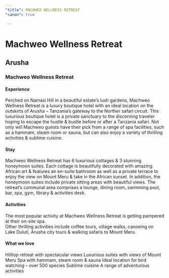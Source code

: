 ```yaml
---
"title": MACHWEO WELLNESS RETREAT
"canon": true

---
```


# Machweo Wellness Retreat
## Arusha
### Machweo Wellness Retreat

#### Experience
Perched on Namasi Hill in a beautiful estate’s lush gardens, Machweo Wellness Retreat is a luxury boutique hotel with an ideal location on the outskirts of Arusha – Tanzania’s gateway to the Norther safari circuit.
This luxurious boutique hotel is a private sanctuary to the discerning traveler hoping to escape the hustle &amp; bustle before or after a Tanzania safari.
Not only will Machweo guests have their pick from a range of spa facilities, such as a hammam, steam room or sauna, but can also enjoy a variety of thrilling activities &amp; sublime cuisine.

#### Stay
Machweo Wellness Retreat has 6 luxurious cottages &amp; 3 stunning honeymoon suites.
Each cottage is beautifully decorated with amazing African art &amp; features an en-suite bathroom as well as a private terrace to enjoy the view on Mount Meru &amp; take in the African sunset.
In addition, the honeymoon suites include private sitting areas with beautiful views.
The retreat’s communal area comprises a lounge, dining room, swimming pool, bar, spa, gym, library &amp; activities desk.

#### Activities
The most popular activity at Machweo Wellness Retreat is getting pampered at their on-site spa.  
Other thrilling activities include coffee tours, village walks, canoeing on Lake Duluti, Arusha city tours &amp; walking safaris to Mount Meru.


#### What we love
Hilltop retreat with spectacular views
Luxurious suites with views of Mount Meru
Spa with hammam, steam room &amp; sauna
Ideal location for bird watching – over 500 species
Sublime cuisine
A range of adventurous activities